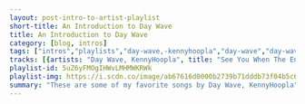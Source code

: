 ```yaml
---
layout: post-intro-to-artist-playlist
short-title: An Introduction to Day Wave
title: An Introduction to Day Wave
category: [blog, intros]
tags: ["intros","playlists","day-wave,-kennyhoopla","day-wave","day-wave","day-wave","day-wave","day-wave","day-wave","day-wave","day-wave","day-wave,-hazel-english","day-wave","day-wave","day-wave","day-wave","day-wave","day-wave","day-wave","day-wave","day-wave","day-wave","day-wave"]
tracks: [{artists: "Day Wave, KennyHoopla", title: "See You When The End's Near", album: "Pastlife"},{artists: "Day Wave", title: "Pastlife", album: "Pastlife"},{artists: "Day Wave", title: "Where Do You Go", album: "Pastlife"},{artists: "Day Wave", title: "Blue", album: "Pastlife"},{artists: "Day Wave", title: "Loner", album: "Pastlife"},{artists: "Day Wave", title: "Before We Knew", album: "Pastlife"},{artists: "Day Wave", title: "Great Expectations", album: "Pastlife"},{artists: "Day Wave", title: "We Used To Be Young", album: "Pastlife"},{artists: "Day Wave", title: "Heart To Rest", album: "Pastlife"},{artists: "Day Wave, Hazel English", title: "Apartment Complex", album: "Pastlife"},{artists: "Day Wave", title: "Something Here", album: "The Days We Had"},{artists: "Day Wave", title: "Home", album: "The Days We Had"},{artists: "Day Wave", title: "Ordinary", album: "The Days We Had"},{artists: "Day Wave", title: "Untitled", album: "The Days We Had"},{artists: "Day Wave", title: "Bloom", album: "The Days We Had"},{artists: "Day Wave", title: "On Your Side", album: "The Days We Had"},{artists: "Day Wave", title: "Bring You Down", album: "The Days We Had"},{artists: "Day Wave", title: "Wasting Time", album: "The Days We Had"},{artists: "Day Wave", title: "Promises", album: "The Days We Had"},{artists: "Day Wave", title: "Disguise", album: "The Days We Had"},{artists: "Day Wave", title: "I'm Still Here", album: "The Days We Had"}]
playlist-id: 5uZ6yFMOgIHWvLMHMWKRWk
playlist-img: https://i.scdn.co/image/ab67616d0000b2739b71dddb73f04b5c69baaf51
summary: "These are some of my favorite songs by Day Wave, KennyHoopla"
---
```

